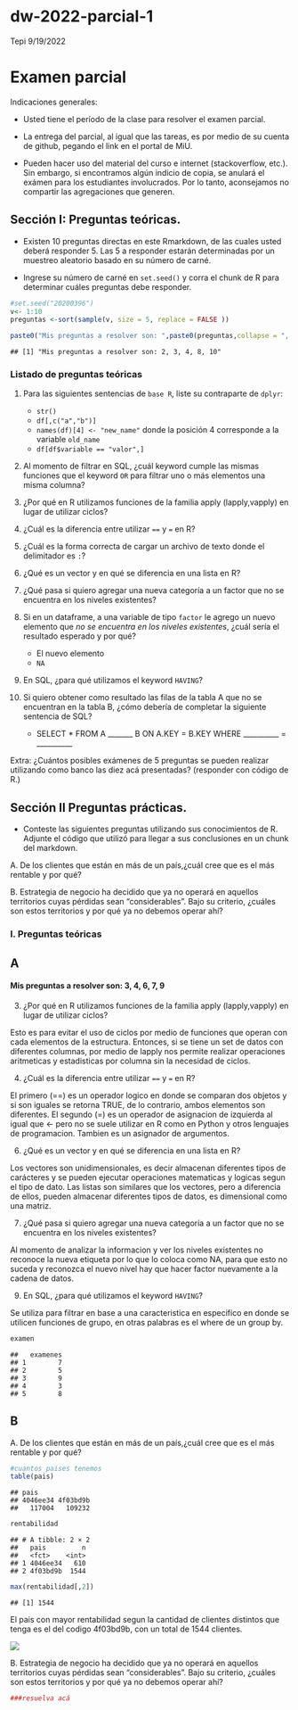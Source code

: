 dw-2022-parcial-1
================
Tepi
9/19/2022

# Examen parcial

Indicaciones generales:

-   Usted tiene el período de la clase para resolver el examen parcial.

-   La entrega del parcial, al igual que las tareas, es por medio de su
    cuenta de github, pegando el link en el portal de MiU.

-   Pueden hacer uso del material del curso e internet (stackoverflow,
    etc.). Sin embargo, si encontramos algún indicio de copia, se
    anulará el exámen para los estudiantes involucrados. Por lo tanto,
    aconsejamos no compartir las agregaciones que generen.

## Sección I: Preguntas teóricas.

-   Existen 10 preguntas directas en este Rmarkdown, de las cuales usted
    deberá responder 5. Las 5 a responder estarán determinadas por un
    muestreo aleatorio basado en su número de carné.

-   Ingrese su número de carné en `set.seed()` y corra el chunk de R
    para determinar cuáles preguntas debe responder.

``` r
#set.seed("20200396") 
v<- 1:10
preguntas <-sort(sample(v, size = 5, replace = FALSE ))

paste0("Mis preguntas a resolver son: ",paste0(preguntas,collapse = ", "))
```

    ## [1] "Mis preguntas a resolver son: 2, 3, 4, 8, 10"

### Listado de preguntas teóricas

1.  Para las siguientes sentencias de `base R`, liste su contraparte de
    `dplyr`:

    -   `str()`
    -   `df[,c("a","b")]`
    -   `names(df)[4] <- "new_name"` donde la posición 4 corresponde a
        la variable `old_name`
    -   `df[df$variable == "valor",]`

2.  Al momento de filtrar en SQL, ¿cuál keyword cumple las mismas
    funciones que el keyword `OR` para filtrar uno o más elementos una
    misma columna?

3.  ¿Por qué en R utilizamos funciones de la familia apply
    (lapply,vapply) en lugar de utilizar ciclos?

4.  ¿Cuál es la diferencia entre utilizar `==` y `=` en R?

5.  ¿Cuál es la forma correcta de cargar un archivo de texto donde el
    delimitador es `:`?

6.  ¿Qué es un vector y en qué se diferencia en una lista en R?

7.  ¿Qué pasa si quiero agregar una nueva categoría a un factor que no
    se encuentra en los niveles existentes?

8.  Si en un dataframe, a una variable de tipo `factor` le agrego un
    nuevo elemento que *no se encuentra en los niveles existentes*,
    ¿cuál sería el resultado esperado y por qué?

    -   El nuevo elemento
    -   `NA`

9.  En SQL, ¿para qué utilizamos el keyword `HAVING`?

10. Si quiero obtener como resultado las filas de la tabla A que no se
    encuentran en la tabla B, ¿cómo debería de completar la siguiente
    sentencia de SQL?

    -   SELECT \* FROM A \_\_\_\_\_\_\_ B ON A.KEY = B.KEY WHERE
        \_\_\_\_\_\_\_\_\_\_ = \_\_\_\_\_\_\_\_\_\_

Extra: ¿Cuántos posibles exámenes de 5 preguntas se pueden realizar
utilizando como banco las diez acá presentadas? (responder con código de
R.)

## Sección II Preguntas prácticas.

-   Conteste las siguientes preguntas utilizando sus conocimientos de R.
    Adjunte el código que utilizó para llegar a sus conclusiones en un
    chunk del markdown.

A. De los clientes que están en más de un país,¿cuál cree que es el más
rentable y por qué?

B. Estrategia de negocio ha decidido que ya no operará en aquellos
territorios cuyas pérdidas sean “considerables”. Bajo su criterio,
¿cuáles son estos territorios y por qué ya no debemos operar ahí?

### I. Preguntas teóricas

## A

#### Mis preguntas a resolver son: 3, 4, 6, 7, 9

3.  ¿Por qué en R utilizamos funciones de la familia apply
    (lapply,vapply) en lugar de utilizar ciclos?

Esto es para evitar el uso de ciclos por medio de funciones que operan
con cada elementos de la estructura. Entonces, si se tiene un set de
datos con diferentes columnas, por medio de lapply nos permite realizar
operaciones aritmeticas y estadisticas por columna sin la necesidad de
ciclos.

4.  ¿Cuál es la diferencia entre utilizar `==` y `=` en R?

El primero (==) es un operador logico en donde se comparan dos objetos y
si son iguales se retorna TRUE, de lo contrario, ambos elementos son
diferentes. El segundo (=) es un operador de asignacion de izquierda al
igual que \<- pero no se suele utilizar en R como en Python y otros
lenguajes de programacion. Tambien es un asignador de argumentos.

6.  ¿Qué es un vector y en qué se diferencia en una lista en R?

Los vectores son unidimensionales, es decir almacenan diferentes tipos
de carácteres y se pueden ejecutar operaciones matematicas y logicas
segun el tipo de dato. Las listas son similares que los vectores, pero a
diferencia de ellos, pueden almacenar diferentes tipos de datos, es
dimensional como una matriz.

7.  ¿Qué pasa si quiero agregar una nueva categoría a un factor que no
    se encuentra en los niveles existentes?

Al momento de analizar la informacion y ver los niveles existentes no
reconoce la nueva etiqueta por lo que lo coloca como NA, para que esto
no suceda y reconozca el nuevo nivel hay que hacer factor nuevamente a
la cadena de datos.

9.  En SQL, ¿para qué utilizamos el keyword `HAVING`?

Se utiliza para filtrar en base a una caracteristica en especifico en
donde se utilicen funciones de grupo, en otras palabras es el where de
un group by.

``` r
examen
```

    ##   examenes
    ## 1        7
    ## 2        5
    ## 3        9
    ## 4        3
    ## 5        8

## B

A. De los clientes que están en más de un país,¿cuál cree que es el más
rentable y por qué?

``` r
#cuantos paises tenemos
table(pais)
```

    ## pais
    ## 4046ee34 4f03bd9b 
    ##   117004   109232

``` r
rentabilidad
```

    ## # A tibble: 2 × 2
    ##   pais         n
    ##   <fct>    <int>
    ## 1 4046ee34   610
    ## 2 4f03bd9b  1544

``` r
max(rentabilidad[,2])
```

    ## [1] 1544

El pais con mayor rentabilidad segun la cantidad de clientes distintos
que tenga es el del codigo 4f03bd9b, con un total de 1544 clientes.

![](dw-2022-examen-parcial-1_files/figure-gfm/unnamed-chunk-9-1.png)<!-- -->

B. Estrategia de negocio ha decidido que ya no operará en aquellos
territorios cuyas pérdidas sean “considerables”. Bajo su criterio,
¿cuáles son estos territorios y por qué ya no debemos operar ahí?

``` r
###resuelva acá
```
